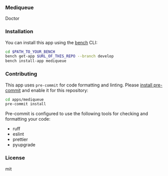 ### Mediqueue

Doctor

### Installation

You can install this app using the [bench](https://github.com/frappe/bench) CLI:

```bash
cd $PATH_TO_YOUR_BENCH
bench get-app $URL_OF_THIS_REPO --branch develop
bench install-app mediqueue
```

### Contributing

This app uses `pre-commit` for code formatting and linting. Please [install pre-commit](https://pre-commit.com/#installation) and enable it for this repository:

```bash
cd apps/mediqueue
pre-commit install
```

Pre-commit is configured to use the following tools for checking and formatting your code:

- ruff
- eslint
- prettier
- pyupgrade

### License

mit
